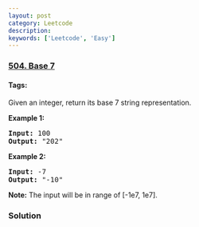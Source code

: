 ```yaml
---
layout: post
category: Leetcode
description: 
keywords: ['Leetcode', 'Easy']
---
```

### [504. Base 7](https://leetcode.com/problems/base-7)

#### Tags: 

<div class="content__u3I1 question-content__JfgR"><div><p>Given an integer, return its base 7 string representation.</p>
<p><b>Example 1:</b><br/>
</p><pre><b>Input:</b> 100
<b>Output:</b> "202"
</pre>
<p></p>
<p><b>Example 2:</b><br/>
</p><pre><b>Input:</b> -7
<b>Output:</b> "-10"
</pre>
<p></p>
<p><b>Note:</b>
The input will be in range of [-1e7, 1e7].
</p></div></div>

### Solution
